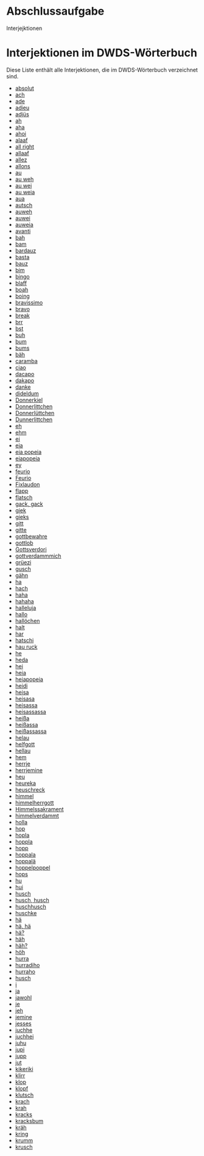 # Abschlussaufgabe
Interjejktionen
<!DOCTYPE html>
<html lang="de">
<head>
<meta charset="UTF-8">
<meta name="viewport" content="width=device-width, initial-scale=1.0">
</head>
<body>
<h1>Interjektionen im DWDS-Wörterbuch</h1>
<p>Diese Liste enthält alle Interjektionen, die im DWDS-Wörterbuch verzeichnet sind. </h2>
<ul>
    <li><a href="https://www.dwds.de/wb/absolut">absolut</a></li>
    <li><a href="https://www.dwds.de/wb/ach">ach</a></li>
    <li><a href="https://www.dwds.de/wb/ade">ade</a></li>
    <li><a href="https://www.dwds.de/wb/adieu">adieu</a></li>
    <li><a href="https://www.dwds.de/wb/adjüs">adjüs</a></li>
    <li><a href="https://www.dwds.de/wb/ah">ah</a></li>
    <li><a href="https://www.dwds.de/wb/aha">aha</a></li>
    <li><a href="https://www.dwds.de/wb/ahoi">ahoi</a></li>
    <li><a href="https://www.dwds.de/wb/alaaf">alaaf</a></li>
    <li><a href="https://www.dwds.de/wb/all%20right">all right</a></li>
    <li><a href="https://www.dwds.de/wb/allaaf">allaaf</a></li>
    <li><a href="https://www.dwds.de/wb/allez">allez</a></li>
    <li><a href="https://www.dwds.de/wb/allons">allons</a></li>
    <li><a href="https://www.dwds.de/wb/au">au</a></li>
    <li><a href="https://www.dwds.de/wb/au%20weh">au weh</a></li>
    <li><a href="https://www.dwds.de/wb/au%20wei">au wei</a></li>
    <li><a href="https://www.dwds.de/wb/au%20weia">au weia</a></li>
    <li><a href="https://www.dwds.de/wb/aua">aua</a></li>
    <li><a href="https://www.dwds.de/wb/autsch">autsch</a></li>
    <li><a href="https://www.dwds.de/wb/auweh">auweh</a></li>
    <li><a href="https://www.dwds.de/wb/auwei">auwei</a></li>
    <li><a href="https://www.dwds.de/wb/auweia">auweia</a></li>
    <li><a href="https://www.dwds.de/wb/avanti">avanti</a></li>
    <li><a href="https://www.dwds.de/wb/bah">bah</a></li>
    <li><a href="https://www.dwds.de/wb/bam">bam</a></li>
    <li><a href="https://www.dwds.de/wb/bardauz">bardauz</a></li>
    <li><a href="https://www.dwds.de/wb/basta">basta</a></li>
    <li><a href="https://www.dwds.de/wb/bauz">bauz</a></li>
    <li><a href="https://www.dwds.de/wb/bim">bim</a></li>
    <li><a href="https://www.dwds.de/wb/bingo">bingo</a></li>
    <li><a href="https://www.dwds.de/wb/blaff">blaff</a></li>
    <li><a href="https://www.dwds.de/wb/boah">boah</a></li>
    <li><a href="https://www.dwds.de/wb/boing">boing</a></li>
    <li><a href="https://www.dwds.de/wb/bravissimo">bravissimo</a></li>
    <li><a href="https://www.dwds.de/wb/bravo">bravo</a></li>
    <li><a href="https://www.dwds.de/wb/break">break</a></li>
    <li><a href="https://www.dwds.de/wb/brr">brr</a></li>
    <li><a href="https://www.dwds.de/wb/bst">bst</a></li>
    <li><a href="https://www.dwds.de/wb/buh">buh</a></li>
    <li><a href="https://www.dwds.de/wb/bum">bum</a></li>
    <li><a href="https://www.dwds.de/wb/bums">bums</a></li>
    <li><a href="https://www.dwds.de/wb/bäh">bäh</a></li>
    <li><a href="https://www.dwds.de/wb/caramba">caramba</a></li>
    <li><a href="https://www.dwds.de/wb/ciao">ciao</a></li>
    <li><a href="https://www.dwds.de/wb/dacapo">dacapo</a></li>
    <li><a href="https://www.dwds.de/wb/dakapo">dakapo</a></li>
    <li><a href="https://www.dwds.de/wb/danke">danke</a></li>
    <li><a href="https://www.dwds.de/wb/dideldum">dideldum</a></li>
    <li><a href="https://www.dwds.de/wb/Donnerkiel">Donnerkiel</a></li>
    <li><a href="https://www.dwds.de/wb/Donnerlittchen">Donnerlittchen</a></li>
    <li><a href="https://www.dwds.de/wb/Donnerlüttchen">Donnerlüttchen</a></li>
    <li><a href="https://www.dwds.de/wb/Dunnerlittchen">Dunnerlittchen</a></li>
    <li><a href="https://www.dwds.de/wb/eh">eh</a></li>
    <li><a href="https://www.dwds.de/wb/ehm">ehm</a></li>
    <li><a href="https://www.dwds.de/wb/ei">ei</a></li>
    <li><a href="https://www.dwds.de/wb/eia">eia</a></li>
    <li><a href="https://www.dwds.de/wb/eia%20popeia">eia popeia</a></li>
    <li><a href="https://www.dwds.de/wb/eiapopeia">eiapopeia</a></li>
    <li><a href="https://www.dwds.de/wb/ey">ey</a></li>
    <li><a href="https://www.dwds.de/wb/feurio">feurio</a></li>
    <li><a href="https://www.dwds.de/wb/Feurio">Feurio</a></li>
    <li><a href="https://www.dwds.de/wb/Fixlaudon">Fixlaudon</a></li>
    <li><a href="https://www.dwds.de/wb/flapp">flapp</a></li>
    <li><a href="https://www.dwds.de/wb/flatsch">flatsch</a></li>
    <li><a href="https://www.dwds.de/wb/gack,%20gack">gack, gack</a></li>
    <li><a href="https://www.dwds.de/wb/giek">giek</a></li>
    <li><a href="https://www.dwds.de/wb/gieks">gieks</a></li>
    <li><a href="https://www.dwds.de/wb/gitt">gitt</a></li>
    <li><a href="https://www.dwds.de/wb/gitte">gitte</a></li>
    <li><a href="https://www.dwds.de/wb/gottbewahre">gottbewahre</a></li>
    <li><a href="https://www.dwds.de/wb/gottlob">gottlob</a></li>
    <li><a href="https://www.dwds.de/wb/Gottsverdori">Gottsverdori</a></li>
    <li><a href="https://www.dwds.de/wb/gottverdammmich">gottverdammmich</a></li>
    <li><a href="https://www.dwds.de/wb/grüezi">grüezi</a></li>
    <li><a href="https://www.dwds.de/wb/gusch">gusch</a></li>
    <li><a href="https://www.dwds.de/wb/gähn">gähn</a></li>
    <li><a href="https://www.dwds.de/wb/ha">ha</a></li>
    <li><a href="https://www.dwds.de/wb/hach">hach</a></li>
    <li><a href="https://www.dwds.de/wb/haha">haha</a></li>
    <li><a href="https://www.dwds.de/wb/hahaha">hahaha</a></li>
    <li><a href="https://www.dwds.de/wb/halleluja">halleluja</a></li>
    <li><a href="https://www.dwds.de/wb/hallo">hallo</a></li>
    <li><a href="https://www.dwds.de/wb/hallöchen">hallöchen</a></li>
    <li><a href="https://www.dwds.de/wb/halt">halt</a></li>
    <li><a href="https://www.dwds.de/wb/har">har</a></li>
    <li><a href="https://www.dwds.de/wb/hatschi">hatschi</a></li>
    <li><a href="https://www.dwds.de/wb/hau%20ruck">hau ruck</a></li>
    <li><a href="https://www.dwds.de/wb/he">he</a></li>
    <li><a href="https://www.dwds.de/wb/heda">heda</a></li>
    <li><a href="https://www.dwds.de/wb/hei">hei</a></li>
    <li><a href="https://www.dwds.de/wb/heia">heia</a></li>
    <li><a href="https://www.dwds.de/wb/heiapopeia">heiapopeia</a></li>
    <li><a href="https://www.dwds.de/wb/heidi">heidi</a></li>
    <li><a href="https://www.dwds.de/wb/heisa">heisa</a></li>
    <li><a href="https://www.dwds.de/wb/heisasa">heisasa</a></li>
    <li><a href="https://www.dwds.de/wb/heisassa">heisassa</a></li>
    <li><a href="https://www.dwds.de/wb/heisassassa">heisassassa</a></li>
    <li><a href="https://www.dwds.de/wb/heißa">heißa</a></li>
    <li><a href="https://www.dwds.de/wb/heißassa">heißassa</a></li>
    <li><a href="https://www.dwds.de/wb/heißassassa">heißassassa</a></li>
    <li><a href="https://www.dwds.de/wb/helau">helau</a></li>
    <li><a href="https://www.dwds.de/wb/helfgott">helfgott</a></li>
    <li><a href="https://www.dwds.de/wb/hellau">hellau</a></li>
    <li><a href="https://www.dwds.de/wb/hem">hem</a></li>
    <li><a href="https://www.dwds.de/wb/herrje">herrje</a></li>
    <li><a href="https://www.dwds.de/wb/herrjemine">herrjemine</a></li>
    <li><a href="https://www.dwds.de/wb/heu">heu</a></li>
    <li><a href="https://www.dwds.de/wb/heureka">heureka</a></li>
    <li><a href="https://www.dwds.de/wb/heuschreck">heuschreck</a></li>
    <li><a href="https://www.dwds.de/wb/himmel">himmel</a></li>
    <li><a href="https://www.dwds.de/wb/himmelherrgott">himmelherrgott</a></li>
    <li><a href="https://www.dwds.de/wb/Himmelssakrament">Himmelssakrament</a></li>
    <li><a href="https://www.dwds.de/wb/himmelverdammt">himmelverdammt</a></li>
    <li><a href="https://www.dwds.de/wb/holla">holla</a></li>
    <li><a href="https://www.dwds.de/wb/hop">hop</a></li>
    <li><a href="https://www.dwds.de/wb/hopla">hopla</a></li>
    <li><a href="https://www.dwds.de/wb/hoppla">hoppla</a></li>
    <li><a href="https://www.dwds.de/wb/hopp">hopp</a></li>
    <li><a href="https://www.dwds.de/wb/hoppala">hoppala</a></li>
    <li><a href="https://www.dwds.de/wb/hoppalä">hoppalä</a></li>
    <li><a href="https://www.dwds.de/wb/hoppelpoppel">hoppelpoppel</a></li>
    <li><a href="https://www.dwds.de/wb/hops">hops</a></li>
    <li><a href="https://www.dwds.de/wb/hu">hu</a></li>
    <li><a href="https://www.dwds.de/wb/hui">hui</a></li>
    <li><a href="https://www.dwds.de/wb/husch">husch</a></li>
    <li><a href="https://www.dwds.de/wb/husch,%20husch">husch, husch</a></li>
    <li><a href="https://www.dwds.de/wb/huschhusch">huschhusch</a></li>
    <li><a href="https://www.dwds.de/wb/huschke">huschke</a></li>
    <li><a href="https://www.dwds.de/wb/hä">hä</a></li>
    <li><a href="https://www.dwds.de/wb/hä,%20hä">hä, hä</a></li>
    <li><a href="https://www.dwds.de/wb/hä?">hä?</a></li>
    <li><a href="https://www.dwds.de/wb/häh">häh</a></li>
    <li><a href="https://www.dwds.de/wb/häh?">häh?</a></li>
    <li><a href="https://www.dwds.de/wb/höh">höh</a></li>
    <li><a href="https://www.dwds.de/wb/hurra">hurra</a></li>
    <li><a href="https://www.dwds.de/wb/hurradiho">hurradiho</a></li>
    <li><a href="https://www.dwds.de/wb/hurraho">hurraho</a></li>
    <li><a href="https://www.dwds.de/wb/husch">husch</a></li>
    <li><a href="https://www.dwds.de/wb/i">i</a></li>
<li><a href="https://www.dwds.de/wb/ja">ja</a></li>
<li><a href="https://www.dwds.de/wb/jawohl">jawohl</a></li>
<li><a href="https://www.dwds.de/wb/je">je</a></li>
<li><a href="https://www.dwds.de/wb/jeh">jeh</a></li>
<li><a href="https://www.dwds.de/wb/jemine">jemine</a></li>
<li><a href="https://www.dwds.de/wb/jesses">jesses</a></li>
<li><a href="https://www.dwds.de/wb/juchhe">juchhe</a></li>
<li><a href="https://www.dwds.de/wb/juchhei">juchhei</a></li>
<li><a href="https://www.dwds.de/wb/juhu">juhu</a></li>
<li><a href="https://www.dwds.de/wb/jupi">jupi</a></li>
<li><a href="https://www.dwds.de/wb/jupp">jupp</a></li>
<li><a href="https://www.dwds.de/wb/jut">jut</a></li>
<li><a href="https://www.dwds.de/wb/kikeriki">kikeriki</a></li>
<li><a href="https://www.dwds.de/wb/klirr">klirr</a></li>
<li><a href="https://www.dwds.de/wb/klop">klop</a></li>
<li><a href="https://www.dwds.de/wb/klopf">klopf</a></li>
<li><a href="https://www.dwds.de/wb/klutsch">klutsch</a></li>
<li><a href="https://www.dwds.de/wb/krach">krach</a></li>
<li><a href="https://www.dwds.de/wb/krah">krah</a></li>
<li><a href="https://www.dwds.de/wb/kracks">kracks</a></li>
<li><a href="https://www.dwds.de/wb/kracksbum">kracksbum</a></li>
<li><a href="https://www.dwds.de/wb/kräh">kräh</a></li>
<li><a href="https://www.dwds.de/wb/kring">kring</a></li>
<li><a href="https://www.dwds.de/wb/krumm">krumm</a></li>
<li><a href="https://www.dwds.de/wb/krusch">krusch</a></li>
</ul>
</body>
</html>

